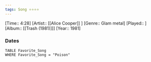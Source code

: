 ```yaml
---
tags: Song ⭐⭐⭐⭐ 
---
```

[Time:: 4:28]
[Artist:: [[Alice Cooper]] ]
[Genre:: Glam metal]
[Played:: ]
[Album:: [[Trash (1981)]]]
[Year:: 1981]
### Dates
````dataview
TABLE Favorite_Song
WHERE Favorite_Song = "Poison"
````